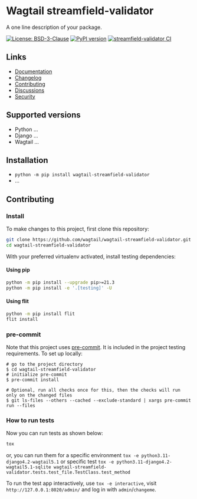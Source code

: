# Wagtail streamfield-validator

A one line description of your package.

[![License: BSD-3-Clause](https://img.shields.io/badge/License-BSD--3--Clause-blue.svg)](https://opensource.org/licenses/BSD-3-Clause)
[![PyPI version](https://badge.fury.io/py/wagtail-streamfield-validator.svg)](https://badge.fury.io/py/wagtail-streamfield-validator)
[![streamfield-validator CI](https://github.com/wagtail/wagtail-streamfield-validator/actions/workflows/test.yml/badge.svg)](https://github.com/wagtail/wagtail-streamfield-validator/actions/workflows/test.yml)

## Links

- [Documentation](https://github.com/wagtail/wagtail-streamfield-validator/blob/main/README.md)
- [Changelog](https://github.com/wagtail/wagtail-streamfield-validator/blob/main/CHANGELOG.md)
- [Contributing](https://github.com/wagtail/wagtail-streamfield-validator/blob/main/CONTRIBUTING.md)
- [Discussions](https://github.com/wagtail/wagtail-streamfield-validator/discussions)
- [Security](https://github.com/wagtail/wagtail-streamfield-validator/security)

## Supported versions

- Python ...
- Django ...
- Wagtail ...

## Installation

- `python -m pip install wagtail-streamfield-validator`
- ...

## Contributing

### Install

To make changes to this project, first clone this repository:

```sh
git clone https://github.com/wagtail/wagtail-streamfield-validator.git
cd wagtail-streamfield-validator
```

With your preferred virtualenv activated, install testing dependencies:

#### Using pip

```sh
python -m pip install --upgrade pip>=21.3
python -m pip install -e '.[testing]' -U
```

#### Using flit

```sh
python -m pip install flit
flit install
```

### pre-commit

Note that this project uses [pre-commit](https://github.com/pre-commit/pre-commit).
It is included in the project testing requirements. To set up locally:

```shell
# go to the project directory
$ cd wagtail-streamfield-validator
# initialize pre-commit
$ pre-commit install

# Optional, run all checks once for this, then the checks will run only on the changed files
$ git ls-files --others --cached --exclude-standard | xargs pre-commit run --files
```

### How to run tests

Now you can run tests as shown below:

```sh
tox
```

or, you can run them for a specific environment `tox -e python3.11-django4.2-wagtail5.1` or specific test
`tox -e python3.11-django4.2-wagtail5.1-sqlite wagtail-streamfield-validator.tests.test_file.TestClass.test_method`

To run the test app interactively, use `tox -e interactive`, visit `http://127.0.0.1:8020/admin/` and log in with `admin`/`changeme`.
